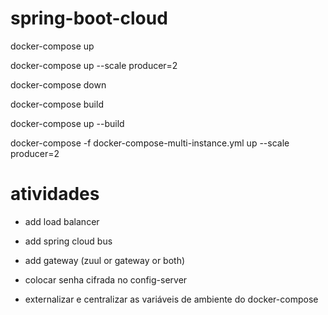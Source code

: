 # spring-boot-cloud

docker-compose up

docker-compose up --scale producer=2

docker-compose down

docker-compose build

docker-compose up --build

docker-compose -f docker-compose-multi-instance.yml up --scale producer=2


# atividades

- add load balancer

- add spring cloud bus

- add gateway (zuul or gateway or both)

- colocar senha cifrada no config-server

- externalizar e centralizar as variáveis de ambiente do docker-compose